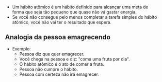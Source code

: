 - Um hábito atômico é um hábito definido para alcançar uma meta de forma que seja tão pequeno que quase não vá gastar energia.
- Se você não consegue pelo menos completar a tarefa simples do hábito atômico, você não vai ter o resultado que espera.


## Analogia da pessoa emagrecendo
- Exemplo:
	- Pessoa diz que quer emagrecer.
	- Você chega na pessoa e diz: "coma uma fruta por dia".
	- O hábito atômico é o ato de comer a fruta.
	- Pessoa não cumpre o hábito.
	- Pessoa com certeza não irá emagrecer.